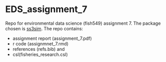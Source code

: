 # EDS_assignment_7
Repo for environmental data science (fish549) assignment 7. The package chosen is [ss3sim](https://github.com/ss3sim).
The repo contains:
- assignment report (assignment_7.pdf)
- r code (assignmnet_7.rmd)
- references (refs.bib) and 
- csl(fisheries_research.csl)
